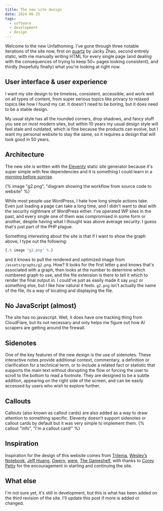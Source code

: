 ```yaml
---
title: The new site design
date: 2024-06-25
tags:
  - software
  - development
  - design
---
```

Welcome to the new Unfathoming. I've gone through three notable iterations of the site now, first on [quartz]() by Jacky Zhao, second entirely static, with me manually writing HTML for every single page (and dealing with the consequences of trying to keep 50+ pages looking consistent), and thirdly (hopefully finally) what you're looking at right now.

## User interface & user experience
I want my site design to be timeless, consistent, accessible, and work well on all types of content, from super serious topics like privacy to relaxed topics like how I found my cat. It doesn't need to be boring, but it does need to be a stable design.

My usual style has all the rounded corners, drop shadows, and fancy stuff you see on most modern sites, but within 10 years my usual design style will feel stale and outdated, which is fine because the products can evolve, but I want my personal website to stay the same, so it requires a design that will look good in 50 years.

## Architecture
The new site is written with the [Eleventy](https://11ty.dev) static site generator because it's super simple with few dependencies and it is something I could learn in a [morning before sunrise](/archive/2024/a-rainy-saturday-morning).

{% image "g2.png", "diagram showing the workflow from source code to website" %}

While most people use WordPress, I hate how long simple actions take. Even just loading a page can take a long time, and I didn't want to deal with the security nightmare of WordPress either. I've operated WP sites in the past, and every single one of them was compromised in some form or another, despite having what I thought was above average security. I guess that's just part of the PHP plague.

Something interesting about the site is that if I want to show the graph above, I type out the following:

```js
{.% image "g2.png" %.}
```

and it knows to pull the rendered and optimized image from `/assets/graphs/g2.png`. How? It looks for the first letter `g` and knows that's associated with a graph, then looks at the number to determine which numbered graph to use, and the file extension is there to tell it which to render the final output in. I could've just as easily made it say `png2` or something else, but I like how natural it feels. `g2.png` isn't actually the name of the file, its a way of locating and displaying the file.

## No JavaScript (almost)
The site has no javascript. Well, it does have one tracking thing from CloudFlare, but its not necessary and only helps me figure out how AI scrapers are getting around the firewall.

## Sidenotes
One of the key features of the new design is the use of sidenotes. These interactive notes provide additional context, commentary, a definition or clarification for a technical term, or to include a related fact or statistic that supports the main text without disrupting the flow or forcing the user to scroll to the bottom to read a footnote. They are designed to be a subtle addition, appearing on the right side of the screen, and can be easily accessed by users who wish to explore further.

## Callouts
Callouts (also known as callout cards) are also added as a way to draw attention to something specific. Eleventy doesn't support sidenotes or callout cards by default but it was very simple to implement them.
{% callout "info", "I'm a callout card!" %}

## Inspiration
Inspiration for the design of this website comes from [Trilema](http://trilema.com), [Wesley’s Notebook](https://notebook.wesleyac.com/), [Jeff Huang](https://jeffhuang.com/), [Gwern](https://gwern.net), [were](http://werc.cat-v.org/), [The Gameshelf](http://gameshelf.jmac.org/), with thanks to [Corey Petty](https://x.com/corpetty) for the encouragement in starting and continuing the site.

## What else
I'm not sure yet, it's still in development, but this is what has been added on the third revision of the site. I'll update this post if more is added or changed.
